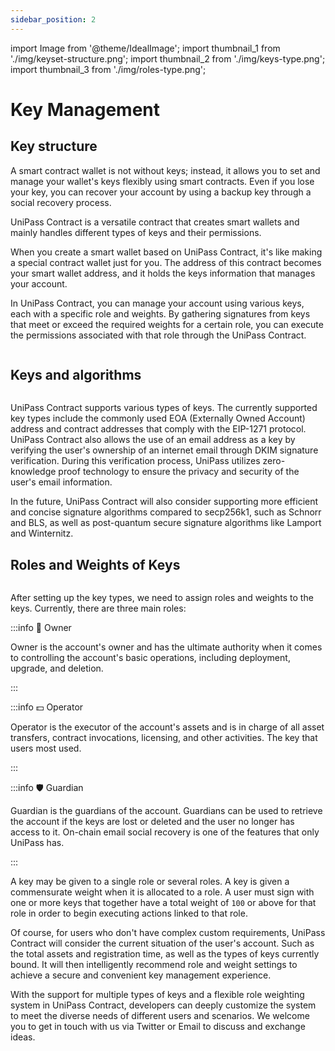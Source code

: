 ```yaml
---
sidebar_position: 2
---
```


import Image from '@theme/IdealImage';
import thumbnail_1 from './img/keyset-structure.png';
import thumbnail_2 from './img/keys-type.png';
import thumbnail_3 from './img/roles-type.png';

# Key Management

## Key structure

A smart contract wallet is not without keys; instead, it allows you to set and manage your wallet's keys flexibly using smart contracts. Even if you lose your key, you can recover your account by using a backup key through a social recovery process.

UniPass Contract is a versatile contract that creates smart wallets and mainly handles different types of keys and their permissions.

When you create a smart wallet based on UniPass Contract, it's like making a special contract wallet just for you. The address of this contract becomes your smart wallet address, and it holds the keys information that manages your account.

In UniPass Contract, you can manage your account using various keys, each with a specific role and weights. By gathering signatures from keys that meet or exceed the required weights for a certain role, you can execute the permissions associated with that role through the UniPass Contract.

<p align="center">
    <Image img={thumbnail_1} width="80%" />
</p>


## Keys and algorithms

<p align="center">
    <Image img={thumbnail_2} width="80%" />
</p>


UniPass Contract supports various types of keys. The currently supported key types include the commonly used EOA (Externally Owned Account) address and contract addresses that comply with the EIP-1271 protocol. UniPass Contract also allows the use of an email address as a key by verifying the user's ownership of an internet email through DKIM signature verification. During this verification process, UniPass utilizes zero-knowledge proof technology to ensure the privacy and security of the user's email information.

In the future, UniPass Contract will also consider supporting more efficient and concise signature algorithms compared to secp256k1, such as Schnorr and BLS, as well as post-quantum secure signature algorithms like Lamport and Winternitz.

## Roles and Weights of Keys

<p align="center">
    <Image img={thumbnail_3} width="80%"/>
</p>

After setting up the key types, we need to assign roles and weights to the keys. Currently, there are three main roles:

:::info 👤 Owner

Owner is the account's owner and has the ultimate authority when it comes to controlling the account's basic operations, including deployment, upgrade, and deletion.

:::

:::info 💵 Operator

Operator is the executor of the account's assets and is in charge of all asset transfers, contract invocations, licensing, and other activities. The key that users most used.

:::

:::info 🛡️ Guardian

Guardian is the guardians of the account. Guardians can be used to retrieve the account if the keys are lost or deleted and the user no longer has access to it. On-chain email social recovery is one of the features that only UniPass has.

:::

A key may be given to a single role or several roles. A key is given a commensurate weight when it is allocated to a role. A user must sign with one or more keys that together have a total weight of `100` or above for that role in order to begin executing actions linked to that role.

Of course, for users who don't have complex custom requirements, UniPass Contract will consider the current situation of the user's account. Such as the total assets and registration time, as well as the types of keys currently bound. It will then intelligently recommend role and weight settings to achieve a secure and convenient key management experience.

With the support for multiple types of keys and a flexible role weighting system in UniPass Contract, developers can deeply customize the system to meet the diverse needs of different users and scenarios. We welcome you to get in touch with us via Twitter or Email to discuss and exchange ideas.